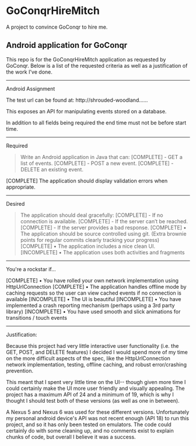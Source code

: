 # GoConqrHireMitch
A project to convince GoConqr to hire me.

Android application for GoConqr
-------------

This repo is for the GoConqrHireMitch application as requested by GoConqr. 
Below is a list of the requested criteria as well as a justification of the work I've done.

-------------
Android Assignment

The test url can be found at:
http://shrouded-woodland......

This exposes an API for manipulating events stored on a database.

In addition to all fields being required the end time must not be before start time.

------
Required

> Write an Android application in Java that can:
[COMPLETE] - GET a list of events.
[COMPLETE] - POST a new event.
[COMPLETE] - DELETE an existing event.

[COMPLETE] The application should display validation errors when appropriate.

------
Desired

> The application should deal gracefully:
[COMPLETE] - If no connection is available.
[COMPLETE] -  If the server can’t be reached.
[COMPLETE] - If the server provides a bad response.
[COMPLETE] • The application should be source controlled using git. (Extra brownie points for regular commits clearly tracking your progress)
[COMPLETE] • The application includes a nice clean UI.
[INCOMPLETE] • The application uses both activities and fragments

------
You're a rockstar if...

[COMPLETE] • You have rolled your own network implementation using HttpUrlConnection
[COMPLETE] • The application handles offline mode by caching requests so the user can view cached events if no connection is available
[INCOMPLETE] • The UI is beautiful
[INCOMPLETE] • You have implemented a crash reporting mechanism (perhaps using a 3rd party library)
[INCOMPLETE] • You have used smooth and slick animations for transitions / touch events

-------------
Justification:

Because this project had very little interactive user functionality (i.e. the GET, POST, and DELETE features) I decided I would spend more of my time on the more difficult aspects of the spec, like the HttpUrlConnection network implementation, testing, offline caching, and robust error/crashing prevention. 

This meant that I spent very little time on the UI-- though given more time I could certainly make the UI more user friendly and visually appealing. The project has a maximum API of 24 and a minimum of 19, which is why I thought I should test both of these versions (as well as one in between). 

A Nexus 5 and Nexus 6 was used for these different versions. Unfortunately my personal android device's API was not recent enough (API 18) to run this project, and so it has only been tested on emulators. The code could certainly do with some cleaning up, and no comments exist to explain chunks of code, but overall I believe it was a success.
